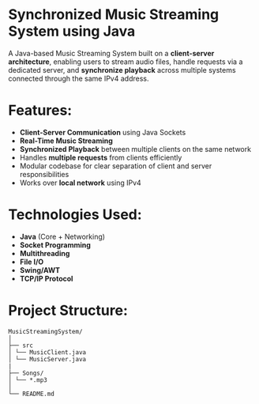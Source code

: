 # Synchronized Music Streaming System using Java

A Java-based Music Streaming System built on a **client-server architecture**, enabling users to stream audio files, handle requests via a dedicated server, and **synchronize playback** across multiple systems connected through the same IPv4 address.

# Features:
- **Client-Server Communication** using Java Sockets
- **Real-Time Music Streaming**
- **Synchronized Playback** between multiple clients on the same network
- Handles **multiple requests** from clients efficiently
- Modular codebase for clear separation of client and server responsibilities
- Works over **local network** using IPv4

# Technologies Used:
- **Java** (Core + Networking)
- **Socket Programming**
- **Multithreading**
- **File I/O**
- **Swing/AWT** 
- **TCP/IP Protocol**

# Project Structure:
```
MusicStreamingSystem/
│
├── src
│ └── MusicClient.java
│ └── MusicServer.java
|
├── Songs/
│ └── *.mp3 
│
└── README.md
```
